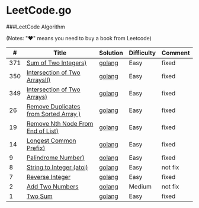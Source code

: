 LeetCode.go
========

###LeetCode Algorithm

(Notes: "&hearts;" means you need to buy a book from Leetcode)


| # | Title | Solution | Difficulty | Comment | 
|---| ----- | -------- | ---------- | ------- |
|371|[Sum of Two Integers)](https://leetcode.com/problems/sum-of-two-integers/)  | [golang](.//sum_of_two_integers/sum_of_two_integers.go)|Easy|fixed|
|350|[Intersection of Two ArraysII)](https://leetcode.com/problems/intersection-of-two-arrays-ii/)  | [golang](.//intersection_of_two_arrays2/intersection_of_two_array2.go)|Easy|fixed|
|349|[Intersection of Two Arrays)](https://leetcode.com/problems/intersection-of-two-arrays/)  | [golang](.//intersection_of_two_arrays/intersetion_of_two_arrays.go)|Easy|fixed|
|26|[Remove Duplicates from Sorted Array )](https://leetcode.com/problems/remove-duplicates-from-sorted-array/)  | [golang](.//remove_duplicates_from_sorted_array/main.go)|Easy|fixed|
|19|[Remove Nth Node From End of List)](https://leetcode.com/problems/remove-nth-node-from-end-of-list/)  | [golang](.//remove_nth_node_from_end_of_list/main.go)|Easy|fixed|
|14|[Longest Common Prefix)](https://leetcode.com/problems/longest-common-prefix/)  | [golang](.//longest_common_prefix/longest_common_prefix.go)|Easy|fixed|
|9|[Palindrome Number)](https://leetcode.com/problems/palindrome-number/)  | [golang](.//palindrome_number/palindrome_number.go)|Easy|fixed|
|8|[String to Integer (atoi)](https://leetcode.com/problems/string-to-integer-atoi/)  | [golang](.//string_to_integer/atoi.go)|Easy|not fix|
|7|[Reverse Integer](https://leetcode.com/problems/reverse-integer/)  | [golang](.//reverse_integer/reverse_integer.go)|Easy|fixed|
|2|[Add Two Numbers](https://leetcode.com/problems/add-two-numbers/)  | [golang](.//add_two_numbers/add_two_numbers.go)|Medium|not fix|
|1|[Two Sum](https://leetcode.com/problems/two-sum/)  | [golang](.//two_num/two_num.go)|Easy|fixed|
